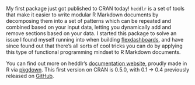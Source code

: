 My first package just got published to CRAN today! `heddlr` is a set of
tools that make it easier to write modular R Markdown documents by
decomposing them into a set of patterns which can be repeated and
combined based on your input data, letting you dynamically add and
remove sections based on your data. I started this package to solve an
issue I found myself running into when building
[flexdashboards](https://rmarkdown.rstudio.com/flexdashboard/), and have
since found out that there’s all sorts of cool tricks you can do by
applying this type of functional programming mindset to R Markdown
documents.

You can find out more on heddlr’s [documentation
website](https://mikemahoney218.github.io/heddlr/), proudly made in R
via [pkgdown](https://pkgdown.r-lib.org/). This first version on CRAN is
0.5.0, with 0.1 -&gt; 0.4 previously released on
[GitHub](https://github.com/mikemahoney218/heddlr).
